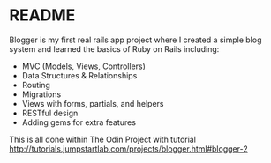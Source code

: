 # README

Blogger is my first real rails app project where I created a simple blog system and learned
the basics of Ruby on Rails including:


* MVC (Models, Views, Controllers)
* Data Structures & Relationships
* Routing
* Migrations
* Views with forms, partials, and helpers
* RESTful design
* Adding gems for extra features

This is all done within The Odin Project with tutorial http://tutorials.jumpstartlab.com/projects/blogger.html#blogger-2